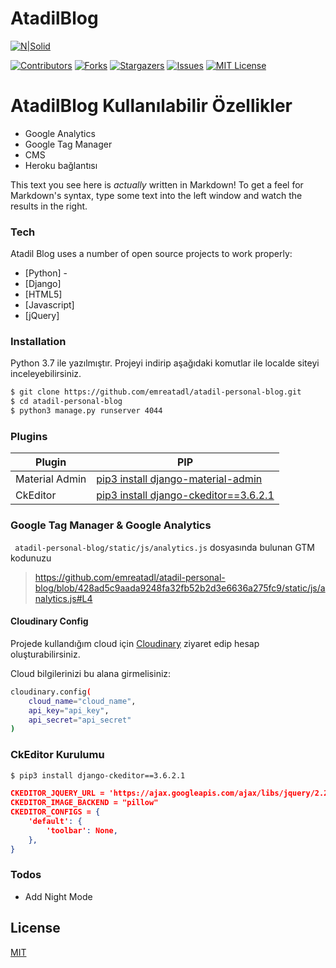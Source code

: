 # AtadilBlog

[![N|Solid](https://intuz-site.imgix.net/uploads/django.png)](https://www.djangoproject.com/download/)

[![Contributors][contributors-shield]][contributors-url]
[![Forks][forks-shield]][forks-url]
[![Stargazers][stars-shield]][stars-url]
[![Issues][issues-shield]][issues-url]
[![MIT License][license-shield]][license-url]


# AtadilBlog Kullanılabilir Özellikler

  - Google Analytics
  - Google Tag Manager 
  - CMS
  - Heroku bağlantısı


This text you see here is *actually* written in Markdown! To get a feel for Markdown's syntax, type some text into the left window and watch the results in the right.

### Tech

Atadil Blog uses a number of open source projects to work properly:

* [Python] - 
* [Django]
* [HTML5]
* [Javascript]
* [jQuery]


### Installation

Python 3.7 ile yazılmıştır. 
Projeyi indirip aşağıdaki komutlar ile localde siteyi inceleyebilirsiniz.

```sh
$ git clone https://github.com/emreatadl/atadil-personal-blog.git
$ cd atadil-personal-blog
$ python3 manage.py runserver 4044
```

### Plugins

| Plugin | PIP |
| ------ | ------ |
| Material Admin | [pip3 install django-material-admin](https://pypi.org/project/django-material-admin?ref=emre.atadil) |
| CkEditor | [pip3 install django-ckeditor==3.6.2.1](https://pypi.org/project/django-ckeditor/3.6.2.1/?ref=emre.atadil) |

### Google Tag Manager & Google Analytics

``` atadil-personal-blog/static/js/analytics.js``` dosyasında bulunan GTM kodunuzu 
> https://github.com/emreatadl/atadil-personal-blog/blob/428ad5c9aada9248fa32fb52b2d3e6636a275fc9/static/js/analytics.js#L4

#### Cloudinary Config
Projede kullandığım cloud için [Cloudinary](https://cloudinary.com/pricing-2020?ref=emre.atadil) ziyaret edip hesap oluşturabilirsiniz.

Cloud bilgilerinizi bu alana girmelisiniz:
```sh
cloudinary.config(
    cloud_name="cloud_name",
    api_key="api_key",
    api_secret="api_secret"
)
```

### CkEditor Kurulumu
```sh
$ pip3 install django-ckeditor==3.6.2.1
```
```json
CKEDITOR_JQUERY_URL = 'https://ajax.googleapis.com/ajax/libs/jquery/2.2.4/jquery.min.js'
CKEDITOR_IMAGE_BACKEND = "pillow"
CKEDITOR_CONFIGS = {
    'default': {
        'toolbar': None,
    },
}
```


### Todos

 - Add Night Mode

License
----
[MIT](https://github.com/emreatadl/atadil-personal-blog/blob/master/LICENSE.md)

<!-- MARKDOWN LINKS & IMAGES -->
<!-- https://www.markdownguide.org/basic-syntax/#reference-style-links -->
[contributors-shield]: https://img.shields.io/github/contributors/othneildrew/Best-README-Template.svg?style=flat-square
[contributors-url]: https://github.com/emreatadl/atadil-personal-blog/graphs/contributors
[forks-shield]: https://img.shields.io/github/forks/othneildrew/Best-README-Template.svg?style=flat-square
[forks-url]: https://github.com/emreatadl/atadil-personal-blog/network/members
[stars-shield]: https://img.shields.io/github/stars/othneildrew/Best-README-Template.svg?style=flat-square
[stars-url]: https://github.com/emreatadl/atadil-personal-blog/stargazers
[issues-shield]: https://img.shields.io/github/issues/othneildrew/Best-README-Template.svg?style=flat-square
[issues-url]: https://github.com/emreatadl/atadil-personal-blog/issues
[license-shield]: https://img.shields.io/github/license/othneildrew/Best-README-Template.svg?style=flat-square
[license-url]: https://github.com/emreatadl/atadil-personal-blog/blob/master/LICENSE.txt
[linkedin-shield]: https://img.shields.io/badge/-LinkedIn-black.svg?style=flat-square&logo=linkedin&colorB=555
[linkedin-url]: https://www.linkedin.com/in/emre-atadil/
[product-screenshot]: images/screenshot.png
